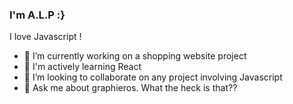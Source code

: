### I'm A.L.P :}

I love Javascript !

- 🔭 I’m currently working on a shopping website project
- 🌱 I'm actively learning React
- 👯 I’m looking to collaborate on any project involving Javascript
- 💬 Ask me about graphieros. What the heck is that??
